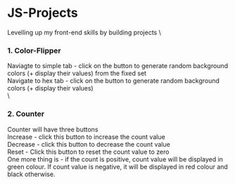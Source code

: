 # JS-Projects

Levelling up my front-end skills by building projects
\

### 1. Color-Flipper

Naviagte to simple tab - click on the button to generate random background colors (+ display their values) from the fixed set
\
Navigate to hex tab - click on the button to generate random background colors (+ display their values)
\
\

### 2. Counter

Counter will have three buttons
\
Increase - click this button to increase the count value
\
Decrease - click this button to decrease the count value
\
Reset - Click this button to reset the count value to zero
\
One more thing is - if the count is positive, count value will be displayed in green colour. If count value is negative, it will be displayed in red colour and black otherwise.
